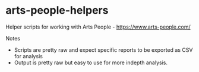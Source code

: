 # arts-people-helpers
Helper scripts for working with Arts People - https://www.arts-people.com/

Notes

* Scripts are pretty raw and expect specific reports to be exported as CSV for analysis
* Output is pretty raw but easy to use for more indepth analysis.
